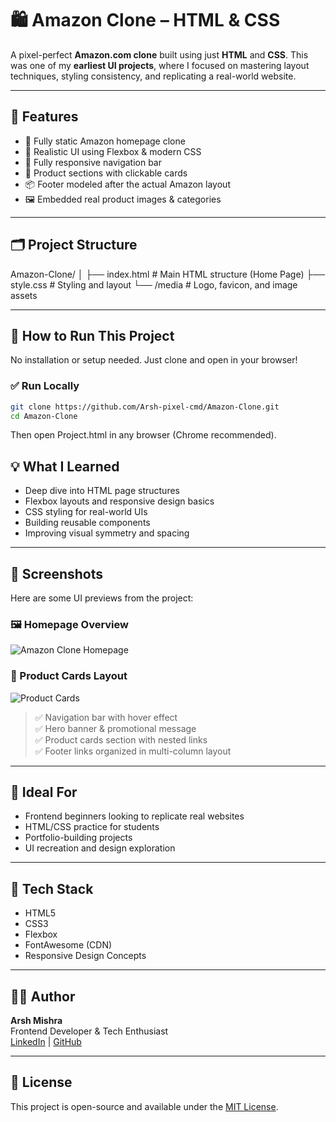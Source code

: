 # 🛍️ Amazon Clone – HTML & CSS

A pixel-perfect **Amazon.com clone** built using just **HTML** and **CSS**. This was one of my **earliest UI projects**, where I focused on mastering layout techniques, styling consistency, and replicating a real-world website.

---

## 📌 Features

- 🧱 Fully static Amazon homepage clone  
- 🎨 Realistic UI using Flexbox & modern CSS  
- 🧭 Fully responsive navigation bar  
- 🛒 Product sections with clickable cards  
- 📦 Footer modeled after the actual Amazon layout  
- 🖼️ Embedded real product images & categories  

---

## 🗂️ Project Structure

Amazon-Clone/
│
├── index.html # Main HTML structure (Home Page)
├── style.css # Styling and layout
└── /media # Logo, favicon, and image assets


---

## 🚀 How to Run This Project

No installation or setup needed. Just clone and open in your browser!

### ✅ Run Locally

```bash
git clone https://github.com/Arsh-pixel-cmd/Amazon-Clone.git
cd Amazon-Clone
```

Then open Project.html in any browser (Chrome recommended).

## 💡 What I Learned

- Deep dive into HTML page structures  
- Flexbox layouts and responsive design basics  
- CSS styling for real-world UIs  
- Building reusable components  
- Improving visual symmetry and spacing  

---

## 📸 Screenshots

Here are some UI previews from the project:

### 🖼️ Homepage Overview
![Amazon Clone Homepage](https://i.postimg.cc/tgHTkCXM/amazon-clone-home.png)

### 🛒 Product Cards Layout
![Product Cards](https://i.postimg.cc/mgkpjsmf/amazon-clone-products.png)

> ✅ Navigation bar with hover effect  
> ✅ Hero banner & promotional message  
> ✅ Product cards section with nested links  
> ✅ Footer links organized in multi-column layout  

---

## 🎯 Ideal For

- Frontend beginners looking to replicate real websites  
- HTML/CSS practice for students  
- Portfolio-building projects  
- UI recreation and design exploration  

---

## 🧩 Tech Stack

- HTML5  
- CSS3  
- Flexbox  
- FontAwesome (CDN)  
- Responsive Design Concepts  

---

## 🙋‍♂️ Author

**Arsh Mishra**  
Frontend Developer & Tech Enthusiast  
[LinkedIn](https://www.linkedin.com/in/arsh-mishra-030093325/) | [GitHub](https://github.com/Arsh-pixel-cmd)

---

## 📃 License

This project is open-source and available under the [MIT License](LICENSE).
